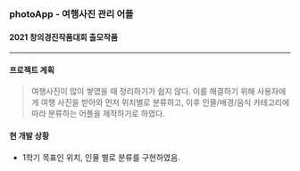 ### photoApp - 여행사진 관리 어플
#### 2021 창의경진작품대회 출모작품
------------

#### 프로젝트 계획
> 여행사진이 많이 쌓였을 때 정리하기가 쉽지 않다. 이를 해결하기 위해 사용자에게 여행 사진을 받아와 먼저 위치별로 분류하고, 이후 인물/배경/음식 카테고리에 따라 분류하는 어플을 제작하기로 하였다.

#### 현 개발 상황
* 1학기 목표인 위치, 인물 별로 분류를 구현하였음.
